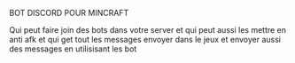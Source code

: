 BOT DISCORD POUR MINCRAFT 

Qui peut faire join des bots dans votre server et qui peut aussi les mettre en anti afk et qui get tout les messages envoyer dans le jeux et envoyer aussi des messages en utilisisant les bot 
